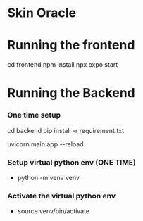# Skin Oracle 

# Running the frontend 
cd frontend
npm install
npx expo start 

# Running the Backend

### One time setup 
cd backend 
pip install -r requirement.txt


uvicorn main:app --reload

### Setup virtual python env (ONE TIME) 

- python -m venv venv 

### Activate the virtual python env 

- source venv/bin/activate


